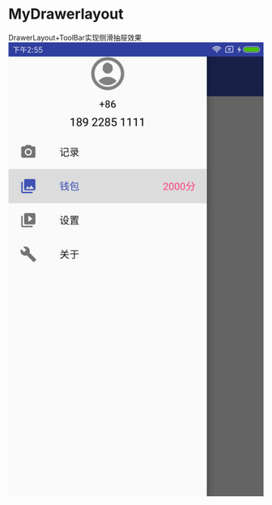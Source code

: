 # MyDrawerlayout
DrawerLayout+ToolBar实现侧滑抽屉效果
![picture](https://github.com/PengJary/MyDrawerlayout/blob/master/screenshot/Screenshot.png)
